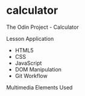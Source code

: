 # calculator

The Odin Project - Calculator

Lesson Application
* HTML5
* CSS 
* JavaScript
* DOM Manipulation
* Git Workflow

Multimedia Elements Used 